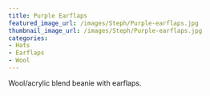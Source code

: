 ```yaml
---
title: Purple Earflaps
featured_image_url: /images/Steph/Purple-earflaps.jpg
thumbnail_image_url: /images/Steph/Purple-earflaps.jpg
categories: 
- Hats
- Earflaps
- Wool
---
```

Wool/acrylic blend beanie with earflaps.
